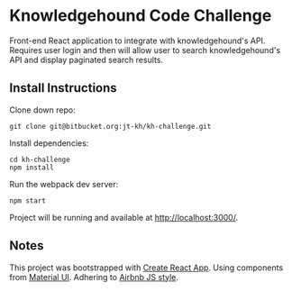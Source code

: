 # Knowledgehound Code Challenge

Front-end React application to integrate with knowledgehound's API.  Requires user login and then will allow user to search knowledgehound's API and display paginated search results.

## Install Instructions
Clone down repo:
```
git clone git@bitbucket.org:jt-kh/kh-challenge.git
```

Install dependencies:
```shell
cd kh-challenge
npm install
```

Run the webpack dev server:
```shell
npm start
```

Project will be running and available at [http://localhost:3000/](http://localhost:3000/).

## Notes

This project was bootstrapped with [Create React App](https://github.com/facebookincubator/create-react-app).
Using components from [Material UI](https://material-ui.com/).
Adhering to [Airbnb JS style](https://github.com/airbnb/javascript).